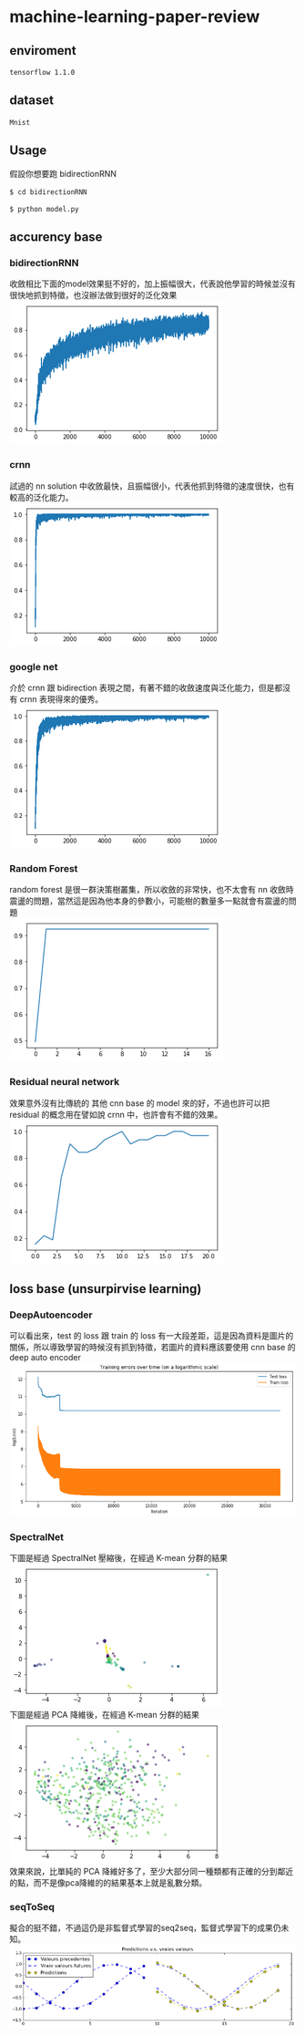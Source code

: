 # machine-learning-paper-review


## enviroment
```
tensorflow 1.1.0 
```
## dataset
```
Mnist
```
## Usage
假設你想要跑 bidirectionRNN
```
$ cd bidirectionRNN
```
```
$ python model.py
```
## accurency base
### bidirectionRNN
收斂相比下面的model效果挺不好的，加上振幅很大，代表說他學習的時候並沒有很快地抓到特徵，也沒辦法做到很好的泛化效果<br>
<img src="bidirectionRNN/images/acc.png"/><br>
### crnn
試過的 nn solution 中收斂最快，且振幅很小，代表他抓到特徵的速度很快，也有較高的泛化能力。<br>
<img src="crnn/images/acc.png"/><br>
### google net
介於 crnn 跟 bidirection 表現之間，有著不錯的收斂速度與泛化能力，但是都沒有 crnn 表現得來的優秀。
<img src="google_net/images/acc.png"/><br>
### Random Forest
random forest 是很一群決策樹叢集，所以收斂的非常快，也不太會有 nn 收斂時震盪的問題，當然這是因為他本身的參數小，可能樹的數量多一點就會有震盪的問題<br>
<img src="Random Forest/img/acc.png"/><br>
### Residual neural network
效果意外沒有比傳統的 其他 cnn base 的 model 來的好，不過也許可以把 residual 的概念用在譬如說 crnn 中，也許會有不錯的效果。<br>
<img src="Residual neural network/images/acc.png"/><br>
## loss base (unsurpirvise learning)
### DeepAutoencoder
可以看出來，test 的 loss 跟 train 的 loss 有一大段差距，這是因為資料是圖片的關係，所以導致學習的時候沒有抓到特徵，若圖片的資料應該要使用 cnn base 的 deep auto encoder<br>
<img src="DeepAutoIncoder/img/loss.png"/><br>
### SpectralNet
下圖是經過 SpectralNet 壓縮後，在經過 K-mean 分群的結果<br>
<img src="SpectralNet/images/SpectralNet.png"/><br>
下圖是經過 PCA 降維後，在經過 K-mean 分群的結果<br>
<img src="SpectralNet/images/without_SpectralNet.png"/><br>
效果來說，比單純的 PCA 降維好多了，至少大部分同一種類都有正確的分到鄰近的點，而不是像pca降維的的結果基本上就是亂數分類。
### seqToSeq
擬合的挺不錯，不過這仍是非監督式學習的seq2seq，監督式學習下的成果仍未知。<br>
<img src="seqToSeq\seq2seq-signal-prediction\images\E1.png"/><br>
